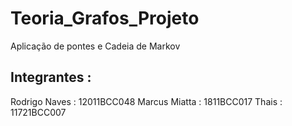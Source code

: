 # Teoria_Grafos_Projeto
Aplicação de pontes e Cadeia de Markov

## Integrantes :

Rodrigo Naves : 12011BCC048 
Marcus Miatta : 1811BCC017
Thais : 11721BCC007